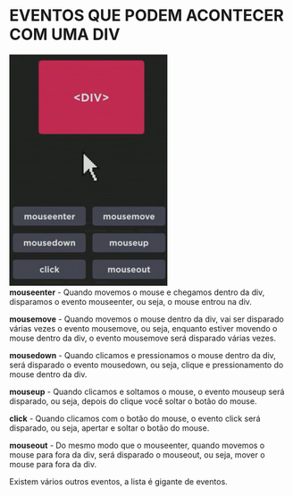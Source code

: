 # EVENTOS QUE PODEM ACONTECER COM UMA DIV <br>
![Eventos de Mouse na árvore DOM](image/eventos-dom-com-o-mouse.png) <br>
**mouseenter** - Quando movemos o mouse e chegamos dentro da div, disparamos o evento mouseenter, ou seja, o mouse entrou na div.

**mousemove** - Quando movemos o mouse dentro da div, vai ser disparado várias vezes o evento mousemove, ou seja, enquanto estiver movendo o mouse dentro da div, o evento mousemove será disparado várias vezes.

**mousedown** - Quando clicamos e pressionamos o mouse dentro da div, será disparado o evento mousedown, ou seja, clique e pressionamento do mouse dentro da div.

**mouseup** - Quando clicamos e soltamos o mouse, o evento mouseup será disparado, ou seja, depois do clique você soltar o botão do mouse.

**click** - Quando clicamos com o botão do mouse, o evento click será disparado, ou seja, apertar e soltar o botão do mouse.

**mouseout** - Do mesmo modo que o mouseenter, quando movemos o mouse para fora da div, será disparado o mouseout, ou seja, mover o mouse para fora da div.

Existem vários outros eventos, a lista é gigante de eventos.